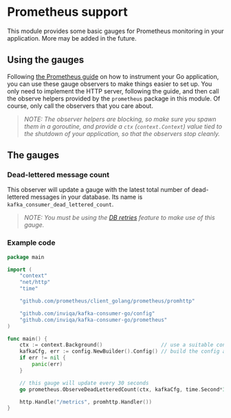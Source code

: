 # Prometheus support

This module provides some basic gauges for Prometheus monitoring in your application. More may be added in the future.

## Using the gauges

Following [the Prometheus guide](https://prometheus.io/docs/guides/go-application/) on how to instrument your Go application, you can use these gauge observers to make things easier to set up. You only need to implement the HTTP server, following the guide, and then call the observe helpers provided by the `prometheus` package in this module. Of course, only call the observers that you care about.

>_NOTE: The observer helpers are blocking, so make sure you spawn them in a goroutine, and provide a `ctx` (`context.Context`) value tied to the shutdown of your application, so that the observers stop cleanly._

## The gauges

### Dead-lettered message count

This observer will update a gauge with the latest total number of dead-lettered messages in your database. Its name is `kafka_consumer_dead_lettered_count`.

>_NOTE: You must be using the [DB retries](/tools/docs/configuration.md#database-retries) feature to make use of this gauge._

### Example code

```go
package main

import (
	"context"
	"net/http"
	"time"

	"github.com/prometheus/client_golang/prometheus/promhttp"

	"github.com/inviqa/kafka-consumer-go/config"
	"github.com/inviqa/kafka-consumer-go/prometheus"
)

func main() {
	ctx := context.Background()                   // use a suitable context
	kafkaCfg, err := config.NewBuilder().Config() // build the config as needed
	if err != nil {
		panic(err)
	}

	// this gauge will update every 30 seconds
	go prometheus.ObserveDeadLetteredCount(ctx, kafkaCfg, time.Second*30)

	http.Handle("/metrics", promhttp.Handler())
}
```